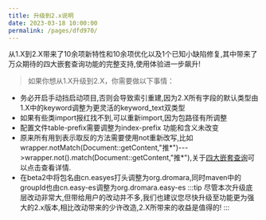 ```yaml
---
title: 升级到2.x说明
date: 2023-03-18 10:00:00
permalink: /pages/dfd970/
---
```

从1.X到2.X带来了10余项新特性和10余项优化以及1个已知小缺陷修复,其中带来了万众期待的四大嵌套查询功能的完整支持,使用体验进一步飙升!

> 如果你想从1.X升级到2.X，你需要做以下事情：

* 务必开启手动挡启动项目,否则会导致索引重建,因为2.X所有字段的默认类型由1.X中的keyword调整为更灵活的keyword_text双类型
* 如果有些类import报红找不到,可以重新import,因为包路径有所调整
* 配置文件table-prefix需要调整为index-prefix 功能和含义未改变
* 原来所有用到表示取反的方法需要使用not重新改写,比如wrapper.notMatch(Document::getContent,"推*")--->wrapper.not().match(Document::getContent,"推*"),关于[四大嵌套查询](/pages/17ea0a/)可以点击查看详情.
* 在beta2中将包名由cn.easyes打头调整为org.dromara,同时maven中的groupId也由cn.easy-es调整为org.dromara.easy-es
:::tip
尽管本次升级底层改动非常大,但带给用户的改动并不多,我们也建议您尽快升级至功能更为强大的2.x版本,相比改动带来的少许改造,2.X所带来的收益是值得的!
:::